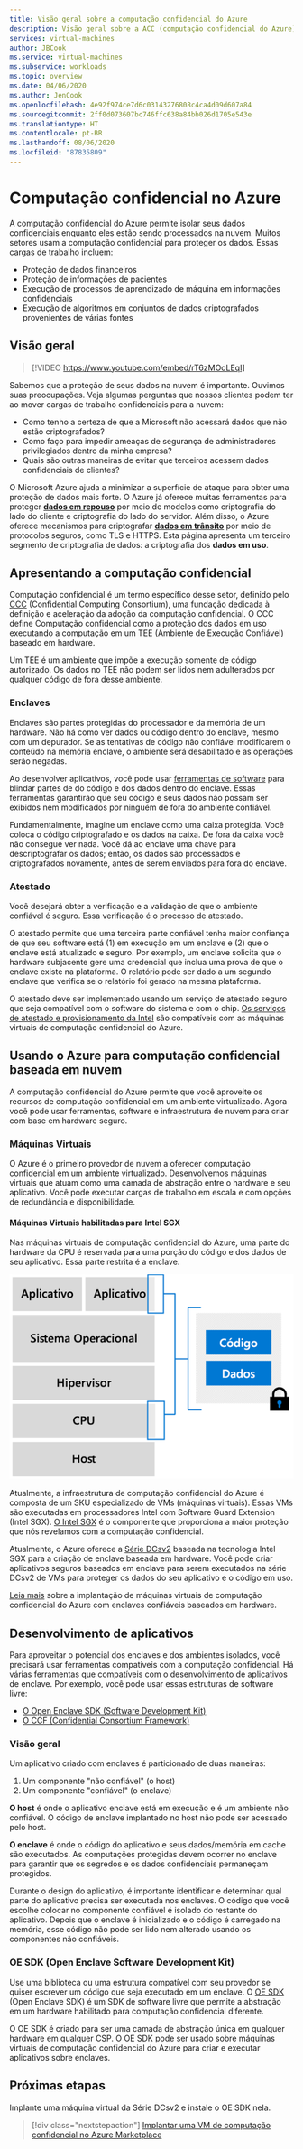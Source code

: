 ```yaml
---
title: Visão geral sobre a computação confidencial do Azure
description: Visão geral sobre a ACC (computação confidencial do Azure)
services: virtual-machines
author: JBCook
ms.service: virtual-machines
ms.subservice: workloads
ms.topic: overview
ms.date: 04/06/2020
ms.author: JenCook
ms.openlocfilehash: 4e92f974ce7d6c03143276808c4ca4d09d607a84
ms.sourcegitcommit: 2ff0d073607bc746ffc638a84bb026d1705e543e
ms.translationtype: HT
ms.contentlocale: pt-BR
ms.lasthandoff: 08/06/2020
ms.locfileid: "87835809"
---
```

# <a name="confidential-computing-on-azure"></a>Computação confidencial no Azure

A computação confidencial do Azure permite isolar seus dados confidenciais enquanto eles estão sendo processados na nuvem. Muitos setores usam a computação confidencial para proteger os dados. Essas cargas de trabalho incluem:

- Proteção de dados financeiros
- Proteção de informações de pacientes
- Execução de processos de aprendizado de máquina em informações confidenciais
- Execução de algoritmos em conjuntos de dados criptografados provenientes de várias fontes


## <a name="overview"></a>Visão geral
<p><p>


> [!VIDEO https://www.youtube.com/embed/rT6zMOoLEqI]

Sabemos que a proteção de seus dados na nuvem é importante. Ouvimos suas preocupações. Veja algumas perguntas que nossos clientes podem ter ao mover cargas de trabalho confidenciais para a nuvem: 

- Como tenho a certeza de que a Microsoft não acessará dados que não estão criptografados?
- Como faço para impedir ameaças de segurança de administradores privilegiados dentro da minha empresa?
- Quais são outras maneiras de evitar que terceiros acessem dados confidenciais de clientes?

O Microsoft Azure ajuda a minimizar a superfície de ataque para obter uma proteção de dados mais forte. O Azure já oferece muitas ferramentas para proteger [**dados em repouso**](../security/fundamentals/encryption-atrest.md) por meio de modelos como criptografia do lado do cliente e criptografia do lado do servidor. Além disso, o Azure oferece mecanismos para criptografar [**dados em trânsito**](../security/fundamentals/data-encryption-best-practices.md#protect-data-in-transit) por meio de protocolos seguros, como TLS e HTTPS. Esta página apresenta um terceiro segmento de criptografia de dados: a criptografia dos **dados em uso**.


## <a name="introduction-to-confidential-computing"></a>Apresentando a computação confidencial <a id="intro to acc"></a>

Computação confidencial é um termo específico desse setor, definido pelo [CCC](https://confidentialcomputing.io/) (Confidential Computing Consortium), uma fundação dedicada à definição e aceleração da adoção da computação confidencial. O CCC define Computação confidencial como a proteção dos dados em uso executando a computação em um TEE (Ambiente de Execução Confiável) baseado em hardware.

Um TEE é um ambiente que impõe a execução somente de código autorizado. Os dados no TEE não podem ser lidos nem adulterados por qualquer código de fora desse ambiente.

### <a name="enclaves"></a>Enclaves

Enclaves são partes protegidas do processador e da memória de um hardware. Não há como ver dados ou código dentro do enclave, mesmo com um depurador. Se as tentativas de código não confiável modificarem o conteúdo na memória enclave, o ambiente será desabilitado e as operações serão negadas.

Ao desenvolver aplicativos, você pode usar [ferramentas de software](#oe-sdk) para blindar partes de do código e dos dados dentro do enclave. Essas ferramentas garantirão que seu código e seus dados não possam ser exibidos nem modificados por ninguém de fora do ambiente confiável. 

Fundamentalmente, imagine um enclave como uma caixa protegida. Você coloca o código criptografado e os dados na caixa. De fora da caixa você não consegue ver nada. Você dá ao enclave uma chave para descriptografar os dados; então, os dados são processados e criptografados novamente, antes de serem enviados para fora do enclave.

### <a name="attestation"></a>Atestado

Você desejará obter a verificação e a validação de que o ambiente confiável é seguro. Essa verificação é o processo de atestado. 

O atestado permite que uma terceira parte confiável tenha maior confiança de que seu software está (1) em execução em um enclave e (2) que o enclave está atualizado e seguro. Por exemplo, um enclave solicita que o hardware subjacente gere uma credencial que inclua uma prova de que o enclave existe na plataforma. O relatório pode ser dado a um segundo enclave que verifica se o relatório foi gerado na mesma plataforma.

O atestado deve ser implementado usando um serviço de atestado seguro que seja compatível com o software do sistema e com o chip. [Os serviços de atestado e provisionamento da Intel](https://software.intel.com/sgx/attestation-services) são compatíveis com as máquinas virtuais de computação confidencial do Azure.


## <a name="using-azure-for-cloud-based-confidential-computing"></a>Usando o Azure para computação confidencial baseada em nuvem <a id="cc-on-azure"></a>

A computação confidencial do Azure permite que você aproveite os recursos de computação confidencial em um ambiente virtualizado. Agora você pode usar ferramentas, software e infraestrutura de nuvem para criar com base em hardware seguro. 

### <a name="virtual-machines"></a>Máquinas Virtuais

O Azure é o primeiro provedor de nuvem a oferecer computação confidencial em um ambiente virtualizado. Desenvolvemos máquinas virtuais que atuam como uma camada de abstração entre o hardware e seu aplicativo. Você pode executar cargas de trabalho em escala e com opções de redundância e disponibilidade.  

#### <a name="intel-sgx-enabled-virtual-machines"></a>Máquinas Virtuais habilitadas para Intel SGX

Nas máquinas virtuais de computação confidencial do Azure, uma parte do hardware da CPU é reservada para uma porção do código e dos dados de seu aplicativo. Essa parte restrita é a enclave. 

![Modelo de VM](media/overview/hardware-backed-enclave.png)

Atualmente, a infraestrutura de computação confidencial do Azure é composta de um SKU especializado de VMs (máquinas virtuais). Essas VMs são executadas em processadores Intel com Software Guard Extension (Intel SGX). [O Intel SGX](https://intel.com/sgx) é o componente que proporciona a maior proteção que nós revelamos com a computação confidencial. 

Atualmente, o Azure oferece a [Série DCsv2](https://docs.microsoft.com/azure/virtual-machines/dcv2-series) baseada na tecnologia Intel SGX para a criação de enclave baseada em hardware. Você pode criar aplicativos seguros baseados em enclave para serem executados na série DCsv2 de VMs para proteger os dados do seu aplicativo e o código em uso. 

[Leia mais](virtual-machine-solutions.md) sobre a implantação de máquinas virtuais de computação confidencial do Azure com enclaves confiáveis baseados em hardware.

## <a name="application-development"></a>Desenvolvimento de aplicativos <a id="application-development"></a>

Para aproveitar o potencial dos enclaves e dos ambientes isolados, você precisará usar ferramentas compatíveis com a computação confidencial. Há várias ferramentas que compatíveis com o desenvolvimento de aplicativos de enclave. Por exemplo, você pode usar essas estruturas de software livre: 

- [O Open Enclave SDK (Software Development Kit)](https://github.com/openenclave/openenclave)
- [O CCF (Confidential Consortium Framework)](https://github.com/Microsoft/CCF)

### <a name="overview"></a>Visão geral

Um aplicativo criado com enclaves é particionado de duas maneiras:
1. Um componente "não confiável" (o host)
1. Um componente "confiável" (o enclave)

**O host** é onde o aplicativo enclave está em execução e é um ambiente não confiável. O código de enclave implantado no host não pode ser acessado pelo host. 

**O enclave** é onde o código do aplicativo e seus dados/memória em cache são executados. As computações protegidas devem ocorrer no enclave para garantir que os segredos e os dados confidenciais permaneçam protegidos. 

Durante o design do aplicativo, é importante identificar e determinar qual parte do aplicativo precisa ser executada nos enclaves. O código que você escolhe colocar no componente confiável é isolado do restante do aplicativo. Depois que o enclave é inicializado e o código é carregado na memória, esse código não pode ser lido nem alterado usando os componentes não confiáveis. 

### <a name="open-enclave-software-development-kit-oe-sdk"></a>OE SDK (Open Enclave Software Development Kit) <a id="oe-sdk"></a>

Use uma biblioteca ou uma estrutura compatível com seu provedor se quiser escrever um código que seja executado em um enclave. O [OE SDK](https://github.com/openenclave/openenclave) (Open Enclave SDK) é um SDK de software livre que permite a abstração em um hardware habilitado para computação confidencial diferente. 

O OE SDK é criado para ser uma camada de abstração única em qualquer hardware em qualquer CSP. O OE SDK pode ser usado sobre máquinas virtuais de computação confidencial do Azure para criar e executar aplicativos sobre enclaves.

## <a name="next-steps"></a>Próximas etapas

Implante uma máquina virtual da Série DCsv2 e instale o OE SDK nela.

> [!div class="nextstepaction"]
> [Implantar uma VM de computação confidencial no Azure Marketplace](quick-create-marketplace.md)
